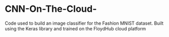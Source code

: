 # CNN-On-The-Cloud-
Code used to build an image classifier for the Fashion MNIST dataset. Built using the Keras library and trained on the FloydHub cloud platform
